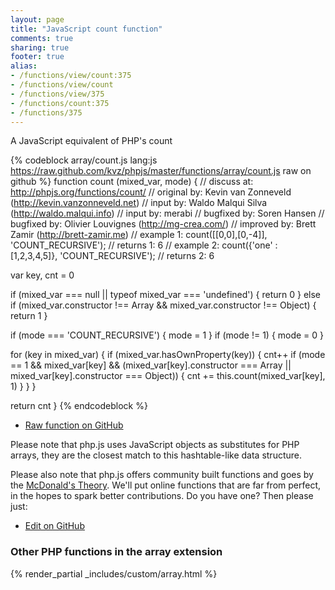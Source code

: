 ```yaml
---
layout: page
title: "JavaScript count function"
comments: true
sharing: true
footer: true
alias:
- /functions/view/count:375
- /functions/view/count
- /functions/view/375
- /functions/count:375
- /functions/375
---
```

<!-- Generated by Rakefile:build -->
A JavaScript equivalent of PHP's count

{% codeblock array/count.js lang:js https://raw.github.com/kvz/phpjs/master/functions/array/count.js raw on github %}
function count (mixed_var, mode) {
  //  discuss at: http://phpjs.org/functions/count/
  // original by: Kevin van Zonneveld (http://kevin.vanzonneveld.net)
  //    input by: Waldo Malqui Silva (http://waldo.malqui.info)
  //    input by: merabi
  // bugfixed by: Soren Hansen
  // bugfixed by: Olivier Louvignes (http://mg-crea.com/)
  // improved by: Brett Zamir (http://brett-zamir.me)
  //   example 1: count([[0,0],[0,-4]], 'COUNT_RECURSIVE');
  //   returns 1: 6
  //   example 2: count({'one' : [1,2,3,4,5]}, 'COUNT_RECURSIVE');
  //   returns 2: 6

  var key, cnt = 0

  if (mixed_var === null || typeof mixed_var === 'undefined') {
    return 0
  } else if (mixed_var.constructor !== Array && mixed_var.constructor !== Object) {
    return 1
  }

  if (mode === 'COUNT_RECURSIVE') {
    mode = 1
  }
  if (mode != 1) {
    mode = 0
  }

  for (key in mixed_var) {
    if (mixed_var.hasOwnProperty(key)) {
      cnt++
      if (mode == 1 && mixed_var[key] && (mixed_var[key].constructor === Array || mixed_var[key].constructor ===
          Object)) {
        cnt += this.count(mixed_var[key], 1)
      }
    }
  }

  return cnt
}
{% endcodeblock %}

 - [Raw function on GitHub](https://github.com/kvz/phpjs/blob/master/functions/array/count.js)

Please note that php.js uses JavaScript objects as substitutes for PHP arrays, they are 
the closest match to this hashtable-like data structure. 

Please also note that php.js offers community built functions and goes by the 
[McDonald's Theory](https://medium.com/what-i-learned-building/9216e1c9da7d). We'll put online 
functions that are far from perfect, in the hopes to spark better contributions. 
Do you have one? Then please just: 

 - [Edit on GitHub](https://github.com/kvz/phpjs/edit/master/functions/array/count.js)


### Other PHP functions in the array extension
{% render_partial _includes/custom/array.html %}
